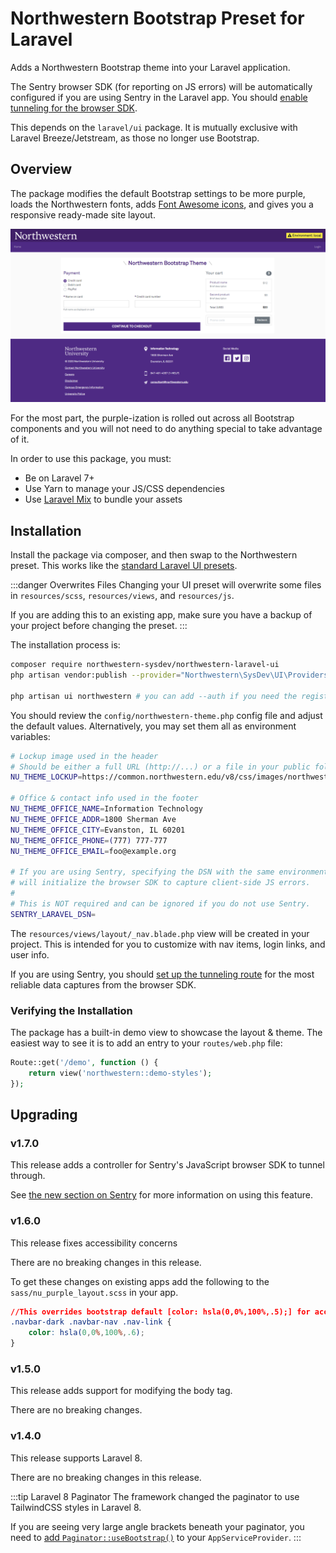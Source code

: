 # Northwestern Bootstrap Preset for Laravel
Adds a Northwestern Bootstrap theme into your Laravel application.

The Sentry browser SDK (for reporting on JS errors) will be automatically configured if you are using Sentry in the Laravel app. You should [enable tunneling for the browser SDK](usage.md#sentry).

This depends on the `laravel/ui` package. It is mutually exclusive with Laravel Breeze/Jetstream, as those no longer use Bootstrap.

## Overview
The package modifies the default Bootstrap settings to be more purple, loads the Northwestern fonts, adds [Font Awesome icons](https://fontawesome.com/icons?d=gallery&m=free), and gives you a responsive ready-made site layout.

![Purple container layout](./assets/container-layout.png)

For the most part, the purple-ization is rolled out across all Bootstrap components and you will not need to do anything special to take advantage of it.

In order to use this package, you must:

- Be on Laravel 7+
- Use Yarn to manage your JS/CSS dependencies
- Use [Laravel Mix](https://laravel.com/docs/7.x/mix) to bundle your assets

## Installation
Install the package via composer, and then swap to the Northwestern preset. This works like the [standard Laravel UI presets](https://laravel.com/docs/7.x/frontend).

:::danger Overwrites Files
Changing your UI preset will overwrite some files in `resources/scss`, `resources/views`, and `resources/js`. 

If you are adding this to an existing app, make sure you have a backup of your project before changing the preset.
:::

The installation process is:

```sh
composer require northwestern-sysdev/northwestern-laravel-ui
php artisan vendor:publish --provider="Northwestern\SysDev\UI\Providers\NorthwesternUiServiceProvider"

php artisan ui northwestern # you can add --auth if you need the register/login stuff
```

You should review the `config/northwestern-theme.php` config file and adjust the default values. Alternatively, you may set them all as environment variables:

```bash
# Lockup image used in the header
# Should be either a full URL (http://...) or a file in your public folder (images/lockup.png)
NU_THEME_LOCKUP=https://common.northwestern.edu/v8/css/images/northwestern.svg

# Office & contact info used in the footer
NU_THEME_OFFICE_NAME=Information Technology
NU_THEME_OFFICE_ADDR=1800 Sherman Ave
NU_THEME_OFFICE_CITY=Evanston, IL 60201
NU_THEME_OFFICE_PHONE=(777) 777-777
NU_THEME_OFFICE_EMAIL=foo@example.org

# If you are using Sentry, specifying the DSN with the same environment variable
# will initialize the browser SDK to capture client-side JS errors.
#
# This is NOT required and can be ignored if you do not use Sentry.
SENTRY_LARAVEL_DSN=
```

The `resources/views/layout/_nav.blade.php` view will be created in your project. This is intended for you to customize with nav items, login links, and user info.

If you are using Sentry, you should [set up the tunneling route](usage.md#sentry) for the most reliable data captures from the browser SDK.

### Verifying the Installation
The package has a built-in demo view to showcase the layout & theme. The easiest way to see it is to add an entry to your `routes/web.php` file:

```php
Route::get('/demo', function () {
    return view('northwestern::demo-styles');
});
```

## Upgrading
### v1.7.0
This release adds a controller for Sentry's JavaScript browser SDK to tunnel through.

See [the new section on Sentry](usage.md#sentry) for more information on using this feature.

### v1.6.0
This release fixes accessibility concerns

There are no breaking changes in this release.

To get these changes on existing apps add the following to the `sass/nu_purple_layout.scss` in your app.

```css
//This overrides bootstrap default [color: hsla(0,0%,100%,.5);] for accessibility reasons
.navbar-dark .navbar-nav .nav-link {
    color: hsla(0,0%,100%,.6);
}
```

### v1.5.0
This release adds support for modifying the body tag.

There are no breaking changes.

### v1.4.0
This release supports Laravel 8.

There are no breaking changes in this release.

:::tip Laravel 8 Paginator
The framework changed the paginator to use TailwindCSS styles in Laravel 8.

If you are seeing very large angle brackets beneath your paginator, you need to [add `Paginator::useBootstrap()`](https://laravel.com/docs/8.x/upgrade#pagination-defaults) to your `AppServiceProvider`.
:::

